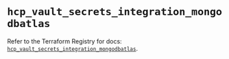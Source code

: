 # `hcp_vault_secrets_integration_mongodbatlas`

Refer to the Terraform Registry for docs: [`hcp_vault_secrets_integration_mongodbatlas`](https://registry.terraform.io/providers/hashicorp/hcp/0.99.0/docs/resources/vault_secrets_integration_mongodbatlas).
